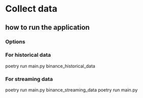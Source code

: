 # Collect data
## how to run the application

### Options
### For historical data
poetry run main.py binance_historical_data

### For streaming data
poetry run main.py binance_streaming_data
poetry run main.py